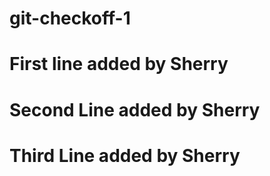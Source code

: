 # git-checkoff-1

# First line added by Sherry

# Second Line added by Sherry

# Third Line added by Sherry 